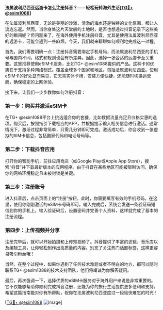 **法属波利尼西亚远游卡怎么注册抖音？——轻松玩转海外生活[[TG💪+ @esim1088](https://t.me/s/esim1088)]**

在法属波利尼西亚，无论是美丽的沙滩、清澈的海水还是独特的文化氛围，都让人流连忘返。然而，当你身处这片天堂般的土地时，是否也想通过抖音记录下这些美好的瞬间呢？但问题来了，在海外使用手机注册抖音，尤其是使用法属波利尼西亚的远游卡，可能会遇到一些麻烦。今天，我们就来聊聊如何顺利地完成这一过程。

首先，我们需要明确一点：注册抖音需要绑定手机号码，而法属波利尼西亚的手机号与国内不同，格式和规则也会有所差异。因此，选择一张合适的远游卡至关重要。这里推荐使用eSIM卡服务，比如TG+ @esim1088提供的产品。这种卡的优势在于支持多种网络制式，覆盖全球多个国家和地区，包括法属波利尼西亚。使用eSIM卡的好处显而易见，它无需实体卡槽，安装方便快捷，还能随时切换运营商，确保稳定的上网体验。

接下来，让我们一步步教你如何注册抖音：

### 第一步：购买并激活eSIM卡

在TG+ @esim1088平台上挑选适合你的套餐，比如数据流量充足且价格实惠的选项。购买后，按照指引下载相应的APP，并根据提示输入相关信息进行激活。通常情况下，激活过程非常简单，只需几分钟即可完成。激活成功后，你会收到一张虚拟的SIM卡信息，包括国家代码和电话号码等。

### 第二步：下载抖音应用

打开你的智能手机，前往应用商店（如Google Play或Apple App Store），搜索“抖音”并下载最新版本的应用程序。由于抖音在某些地区可能被限制访问，确保你的网络环境稳定且未被封锁是关键。

### 第三步：注册账号

进入抖音后，点击页面上的“注册”按钮。此时，你需要填写有效的手机号码。在这里，使用你刚刚激活的eSIM卡号码即可。输入完成后，系统会发送一条验证码短信到你的手机上。输入验证码后，设置密码并完善个人资料，这样就完成了基本的注册流程。

### 第四步：上传视频并分享

注册完毕后，就可以开始拍摄和上传短视频了。抖音提供了丰富的滤镜、音乐库以及编辑工具，让你轻松制作出高质量的内容。别忘了关注热门话题标签，这样更容易吸引粉丝哦！

当然，在整个过程中，如果你遇到了任何技术难题或者不明白的地方，都可以随时联系TG+ @esim1088的技术支持团队，他们将竭诚为你解答疑问。

最后，再次强调一下，选择优质的eSIM卡服务对于海外用户来说是非常重要的。它不仅能够帮助你顺利完成抖音注册，还能为你的旅行生活提供更多便利和支持。希望这篇指南能对你有所帮助，祝你在法属波利尼西亚度过一段愉快难忘的时光！

[[TG💪+ @esim1088](https://t.me/s/esim1088) ![Image](https://i.postimg.cc/4NQfJmqS/Snipaste-2025-05-13-00-14-12.png)]